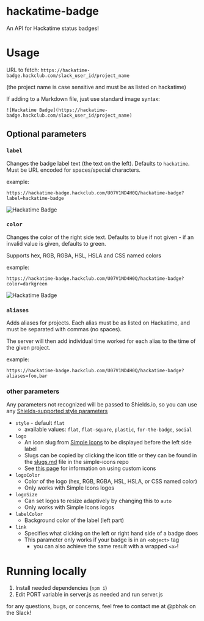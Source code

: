 # hackatime-badge
An API for Hackatime status badges!

# Usage
URL to fetch: `https://hackatime-badge.hackclub.com/slack_user_id/project_name`

(the project name is case sensitive and must be as listed on hackatime)

If adding to a Markdown file, just use standard image syntax: 
```
![Hackatime Badge](https://hackatime-badge.hackclub.com/slack_user_id/project_name)
```

## Optional parameters
### `label`
Changes the badge label text (the text on the left). Defaults to `hackatime`. Must be URL encoded for spaces/special characters.

example:
```
https://hackatime-badge.hackclub.com/U07V1ND4H0Q/hackatime-badge?label=hackatime-badge
```
![Hackatime Badge](https://hackatime-badge.hackclub.com/U07V1ND4H0Q/hackatime-badge?label=hackatime-badge)

### `color`
Changes the color of the right side text. Defaults to blue if not given - if an invalid value is given, defaults to green.

Supports hex, RGB, RGBA, HSL, HSLA and CSS named colors

example:
```
https://hackatime-badge.hackclub.com/U07V1ND4H0Q/hackatime-badge?color=darkgreen
```
![Hackatime Badge](https://hackatime-badge.hackclub.com/U07V1ND4H0Q/hackatime-badge?color=darkgreen)


### `aliases`
Adds aliases for projects. Each alias must be as listed on Hackatime, and must be separated with commas (no spaces).

The server will then add individual time worked for each alias to the time of the given project.

example:
```
https://hackatime-badge.hackclub.com/U07V1ND4H0Q/hackatime-badge?aliases=foo,bar
```

### other parameters
Any parameters not recognized will be passed to Shields.io, so you can use any [Shields-supported style parameters](https://shields.io/badges)

* `style` - default `flat`
    * available values: `flat`, `flat-square`, `plastic`, `for-the-badge`, `social`
* `logo`
    * An icon slug from [Simple Icons](https://simpleicons.org/) to be displayed before the left side label
    * Slugs can be copied by clicking the icon title or they can be found in the [slugs.md](https://github.com/simple-icons/simple-icons/blob/master/slugs.md) file in the simple-icons repo
    * See [this page](https://shields.io/docs/logos) for information on using custom icons 
* `logoColor`
    * Color of the logo (hex, RGB, RGBA, HSL, HSLA, or CSS named color)
    * Only works with Simple Icons logos
* `logoSize`
    * Can set logos to resize adaptively by changing this to `auto`
    * Only works with Simple Icons logos
* `labelColor`
    * Background color of the label (left part)
* `link`
    * Specifies what clicking on the left or right hand side of a badge does
    * This parameter only works if your badge is in an `<object>` tag
        * you can also achieve the same result with a wrapped `<a>`!


# Running locally
1. Install needed dependencies (`npm i`)
2. Edit PORT variable in server.js as needed and run server.js


for any questions, bugs, or concerns, feel free to contact me at @pbhak on the Slack!
